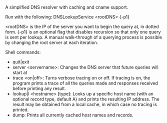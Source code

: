 A simplified DNS resolver with caching and cname support.

Run with the following: 
DNSLookupService \<rootDNS\> {-p1}

\<rootDNS\> is the IP of the server you want to begin the query at, in dotted form.
{-p1} is an optional flag that disables recursion so that only one query is sent per lookup.
A manual walk-through of a querying process is possible by changing the root server at each iteration. 


Shell commands: 

  - quit|exit
  - server \<servername\>: Changes the DNS server that future queries will start at
  - trace \<on|off\>: Turns verbose tracing on or off. If tracing is on, the program prints a 
    trace of all the queries made and responses received before printing any result.
  - lookup|l \<hostname\> \[type\]: Looks up a specific host name (with an optional record type, default A) and 
    prints the resulting IP address. The result may be obtained from a local cache, 
	in which case no tracing is printed.
  - dump: Prints all currently cached host names and records.